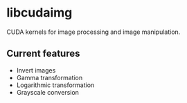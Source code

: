 # libcudaimg

CUDA kernels for image processing and image manipulation.

## Current features

- Invert images
- Gamma transformation
- Logarithmic transformation
- Grayscale conversion